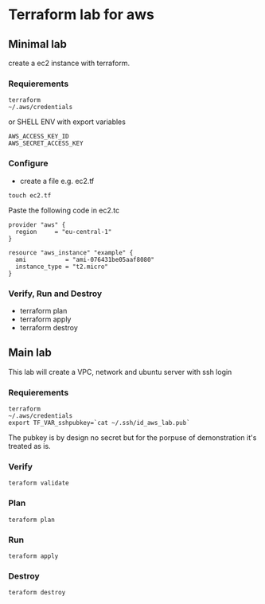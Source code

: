 # Terraform lab for aws

## Minimal lab
create a ec2 instance with terraform.

### Requierements
```console
terraform
~/.aws/credentials
```

or SHELL ENV with export variables

```console
AWS_ACCESS_KEY_ID
AWS_SECRET_ACCESS_KEY
```
### Configure
- create a file e.g. ec2.tf
```console
touch ec2.tf
```

Paste the following code in ec2.tc
```console
provider "aws" {
  region     = "eu-central-1"
}

resource "aws_instance" "example" {
  ami           = "ami-076431be05aaf8080"
  instance_type = "t2.micro"
}
```

### Verify, Run and Destroy
* terraform plan
* terraform apply
* terraform destroy

## Main lab 
This lab will create a VPC, network and ubuntu server with ssh login

### Requierements

```console
terraform
~/.aws/credentials
export TF_VAR_sshpubkey=`cat ~/.ssh/id_aws_lab.pub`
```
The pubkey is by design no secret but for the porpuse of demonstration it's treated as is.

### Verify
```console
teraform validate
```

### Plan
```console
teraform plan
```
### Run
```console
teraform apply
```

### Destroy
```console
teraform destroy
```


